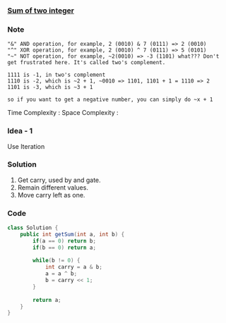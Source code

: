 ### [Sum of two integer](https://leetcode.com/problems/sum-of-two-integers/)

### Note
```
"&" AND operation, for example, 2 (0010) & 7 (0111) => 2 (0010)
"^" XOR operation, for example, 2 (0010) ^ 7 (0111) => 5 (0101)
"~" NOT operation, for example, ~2(0010) => -3 (1101) what??? Don't get frustrated here. It's called two's complement.

1111 is -1, in two's complement
1110 is -2, which is ~2 + 1, ~0010 => 1101, 1101 + 1 = 1110 => 2
1101 is -3, which is ~3 + 1

so if you want to get a negative number, you can simply do ~x + 1
```
Time Complexity : 
Space Complexity : 

### Idea - 1
Use Iteration

### Solution
1. Get carry, used by and gate.
2. Remain different values.
3. Move carry left as one. 

### Code
```java
class Solution {
    public int getSum(int a, int b) {
        if(a == 0) return b;
        if(b == 0) return a;
        
        while(b != 0) {
            int carry = a & b;
            a = a ^ b;
            b = carry << 1;
        }
        
        return a;
    }
}
```

